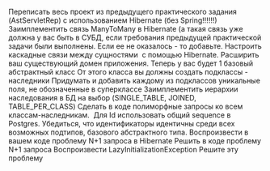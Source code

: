 Переписать весь проект из предыдущего практического задания (AstServletRep) с использованием Hibernate (без Spring!!!!!!)
Заимплементить связь ManyToMany в Hibernate (а такая связь уже должна у вас быть в СУБД, если требования предыдущей практической задачи были выполнены. Если ее не оказалось - то добавьте.
Настроить каскадные связи между сущностями  с помощью Hibernate.
Расширить ваш существующий домен приложения. Теперь у вас будет 1 базовый абстрактный класс
От этого класса вы должны создать подклассы - наследники
Придумать и добавить каждому из подклассов уникальные поля, не обозначенные в суперклассе
Заимплементить иерархии наследования в БД на выбор (SINGLE_TABLE, JOINED, TABLE_PER_CLASS)
Сделать в коде полиморфные запросы ко всем классам-наследникам. 
Для Id использовать общий sequence в Postgres.  Убедиться, что идентификаторы идентичны среди всех возможных подтипов, базового абстрактного типа.
Воспроизвести в вашем коде проблему N+1 запроса в Hibernate
Решить в коде проблему N+1 запроса
Воспроизвести LazyInitializationException
Решите эту проблему
